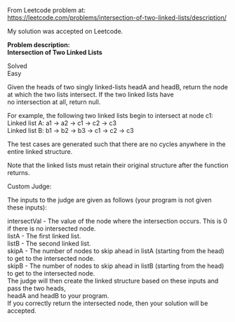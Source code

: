 From Leetcode problem at:  
https://leetcode.com/problems/intersection-of-two-linked-lists/description/  

My solution was accepted on Leetcode.  

**Problem description:**  
**Intersection of Two Linked Lists**  

Solved  
Easy  

Given the heads of two singly linked-lists headA and headB, return the node  
at which the two lists intersect. If the two linked lists have  
no intersection at all, return null.
  
For example, the following two linked lists begin to intersect at node c1:  
Linked list A: a1 -> a2 -> c1 -> c2 -> c3  
Linked list B: b1 -> b2 -> b3 -> c1 -> c2 -> c3  
  
The test cases are generated such that there are no cycles anywhere in the entire linked structure.  
  
Note that the linked lists must retain their original structure after the function returns.  
  
Custom Judge:  
  
The inputs to the judge are given as follows (your program is not given these inputs):  
  
intersectVal - The value of the node where the intersection occurs. This is 0 if there is no intersected node.  
listA - The first linked list.  
listB - The second linked list.  
skipA - The number of nodes to skip ahead in listA (starting from the head) to get to the intersected node.  
skipB - The number of nodes to skip ahead in listB (starting from the head) to get to the intersected node.  
The judge will then create the linked structure based on these inputs and pass the two heads,  
headA and headB to your program.  
If you correctly return the intersected node, then your solution will be accepted.
